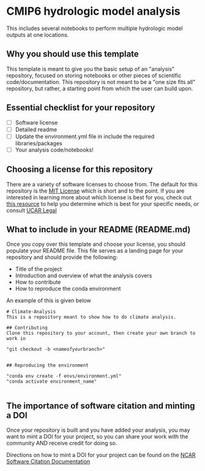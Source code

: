 # CMIP6 hydrologic model analysis
This includes several notebooks to perform multiple hydrologic model outputs at one locations. 

## Why you should use this template
This template is meant to give you the basic setup of an "analysis" repository, focused on storing notebooks or other pieces of scientific code/documentation. This repository is not meant to be a "one size fits all" repository, but rather, a starting point from which the user can build upon.

## Essential checklist for your repository
- [ ] Software license
- [ ] Detailed readme
- [ ] Update the environment.yml file in include the required libraries/packages
- [ ] Your analysis code/notebooks!

## Choosing a license for this repository
There are a variety of software licenses to choose from. The default for this
repository is the [MIT License](https://opensource.org/licenses/MIT) which is short
and to the point. If you are interested in learning more about which license is
best for you, check out [this resource](https://choosealicense.com/) to help you
determine which is best for your specific needs, or consult [UCAR Legal](https://internal.ucar.edu/counsel/about)

## What to include in your README (README.md)
Once you copy over this template and choose your license, you should populate your README file. This file serves as a landing page for your repository and should provide the following:
- Title of the project
- Introduction and overview of what the analysis covers
- How to contribute
- How to reproduce the conda environment

An example of this is given below
```
# Climate-Analysis
This is a repository meant to show how to do climate analysis.

## Contributing
Clone this repository to your account, then create your own branch to work in

"git checkout -b <nameofyourbranch>"


## Reproducing the environment

"conda env create -f envs/environment.yml"
"conda activate environment_name"


```

## The importance of software citation and minting a DOI
Once your repository is built and you have added your analysis, you may want to mint a DOI for your project, so you can share your work with the community AND receive credit for doing so.

Directions on how to mint a DOI for your project can be found on the [NCAR Software Citation Documentation](https://ncar.github.io/software-citation/pages/recommendation/mint-doi.html)
